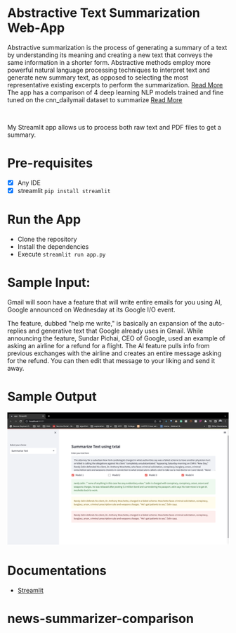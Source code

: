 # Abstractive Text Summarization Web-App

Abstractive summarization is the process of generating a summary of a text by understanding its meaning and creating a new text that conveys the same information in a shorter form. Abstractive methods employ more powerful natural language processing techniques to interpret text and generate new summary text, as opposed to selecting the most representative existing excerpts to perform the summarization. 
<a href="#Documentations">Read More</a>
The app has a comparison of 4 deep learning NLP models trained and fine tuned on the cnn_dailymail dataset to summarize
<a href="#Documentations">Read More</a>

<br>

My Streamlit app allows us to process both raw text and PDF files to get a summary.




# Pre-requisites
* [x] Any IDE
* [x] streamlit `pip install streamlit`

# Run the App
- Clone the repository 
- Install the dependencies
- Execute `streamlit run app.py`

# Sample Input:
Gmail will soon have a feature that will write entire emails for you using AI, Google announced on Wednesday at its Google I/O event.

The feature, dubbed "help me write," is basically an expansion of the auto-replies and generative text that Google already uses in Gmail. While announcing the feature, Sundar Pichai, CEO of Google, used an example of asking an airline for a refund for a flight. The AI feature pulls info from previous exchanges with the airline and creates an entire message asking for the refund. You can then edit that message to your liking and send it away.

# Sample Output
<img src="sampleOutput.png" width="600" height="300">

# Documentations

* <a href="https://docs.streamlit.io/">Streamlit</a>
# news-summarizer-comparison
